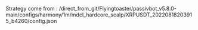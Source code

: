Strategy come from : /direct_from_git/Flyingtoaster/passivbot_v5.8.0-main/configs/harmony/1m/mdcl_hardcore_scalp/XRPUSDT_20220818203915_b4260/config.json